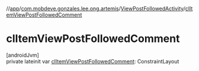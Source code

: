 //[app](../../../index.md)/[com.mobdeve.gonzales.lee.ong.artemis](../index.md)/[ViewPostFollowedActivity](index.md)/[clItemViewPostFollowedComment](cl-item-view-post-followed-comment.md)

# clItemViewPostFollowedComment

[androidJvm]\
private lateinit var [clItemViewPostFollowedComment](cl-item-view-post-followed-comment.md): ConstraintLayout
